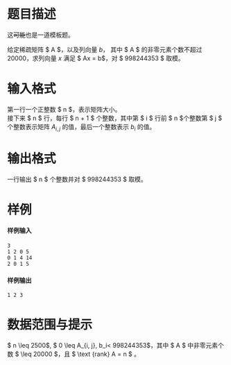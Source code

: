 
# 题目描述

这~~可能~~也是一道模板题。

给定稀疏矩阵 $ A $，以及列向量 $b$， 其中 $ A $ 的非零元素个数不超过 $20000$，求列向量 $x$ 满足 $ Ax = b$，对 $ 998244353 $ 取模。

# 输入格式

第一行一个正整数 $ n $，表示矩阵大小。    
接下来 $ n $ 行，每行 $ n + 1 $ 个整数，其中第 $ i $ 行前 $ n $个整数第 $ j $ 个整数表示矩阵 $A_{i, j}$ 的值，最后一个整数表示 $b_i$ 的值。


# 输出格式

一行输出 $ n $ 个整数并对 $ 998244353 $ 取模。

# 样例

#### 样例输入
```plain
3
1 2 0 5
0 1 4 14
2 0 1 5
```

#### 样例输出
```plain
1 2 3
```

# 数据范围与提示

$ n \leq 2500$, $ 0 \leq A_{i, j}, b_i< 998244353$，其中 $ A $ 中非零元素个数 $ \leq 20000 $，且 $ \text {rank} A = n $ 。

